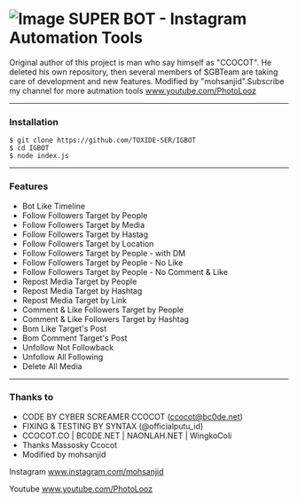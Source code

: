 # ![Image](Instagram2016_white-(64px).png) SUPER BOT - Instagram Automation Tools


Original author of this project is man who say himself as "CCOCOT".
He deleted his own repository, then several members of SGBTeam are taking care of development and new features.
Modified by "mohsanjid".Subscribe my channel for more autmation tools www.youtube.com/PhotoLooz

----

### Installation

```
$ git clone https://github.com/TOXIDE-SER/IGBOT
$ cd IGBOT
$ node index.js
```

----

### Features

* Bot Like Timeline
* Follow Followers Target by People
* Follow Followers Target by Media
* Follow Followers Target by Hastag
* Follow Followers Target by Location
* Follow Followers Target by People - with DM
* Follow Followers Target by People - No Like
* Follow Followers Target by People - No Comment & Like
* Repost Media Target by People
* Repost Media Target by Hashtag
* Repost Media Target by Link
* Comment & Like Followers Target by People
* Comment & Like Followers Target by Hashtag
* Bom Like Target's Post
* Bom Comment Target's Post
* Unfollow Not Followback
* Unfollow All Following
* Delete All Media

----

### Thanks to

* CODE BY CYBER SCREAMER CCOCOT (ccocot@bc0de.net)
* FIXING & TESTING BY SYNTAX (@officialputu_id)
* CCOCOT.CO | BC0DE.NET | NAONLAH.NET | WingkoColi
* Thanks Massosky Ccocot 
* Modified by mohsanjid

Instagram www.instagram.com/mohsanjid

Youtube www.youtube.com/PhotoLooz

